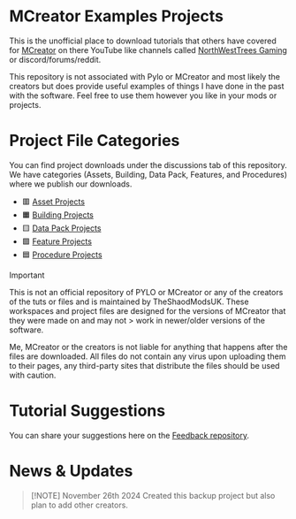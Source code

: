 # MCreator Examples Projects
This is the unofficial place to download tutorials that others have covered for [MCreator](https://mcreator.net/) on there YouTube like channels called [NorthWestTrees Gaming](https://www.youtube.com/channel/UC8XYkALuEvGlKhza5Uyb7uQ) or discord/forums/reddit.   
  
This repository is not associated with Pylo or MCreator and most likely the creators but does provide useful examples of things I have done in the past with the software. Feel free to use them however you like in your mods or projects.

<!--
# Documents
You can find documents and charts I have made in the /documents folder in the code window.
- [Document Folder](https://github.com/TheShadowModsUK/MCRProjects/tree/main/Documents)
-->
# Project File Categories
You can find project downloads under the discussions tab of this repository.  
We have categories (Assets, Building, Data Pack, Features, and Procedures) where we publish our downloads.
- 🟥 [Asset Projects]()
- 🟧 [Building Projects](https://github.com/TheShadowModsUK/MCRProjects/discussions/categories/asset-projects)
- 🟨 [Data Pack Projects](https://github.com/MCreator-Examples/Projects/discussions/categories/data-packs)
- 🟩 [Feature Projects](https://github.com/TheShadowModsUK/MCRProjects/discussions/categories/feature-projects)
- 🟦 [Procedure Projects](https://github.com/TheShadowModsUK/MCRProjects/discussions/categories/procedure-projects)

> [!IMPORTANT]
> This is not an official repository of PYLO or MCreator or any of the creators of the tuts or files and is maintained by TheShaodModsUK. These workspaces and project files are designed for the versions of MCreator that they were made on and may not > work in newer/older versions of the software.
> 
> Me, MCreator or the creators is not liable for anything that happens after the files are downloaded. All files do not contain any virus upon uploading them to their pages, any third-party sites that distribute the files should be used with caution.

# Tutorial Suggestions
You can share your suggestions here on the [Feedback repository](https://github.com/TheShadowModsUK/Feedback).

# News & Updates
> [!NOTE] November 26th 2024
> Created this backup project but also plan to add other creators.
